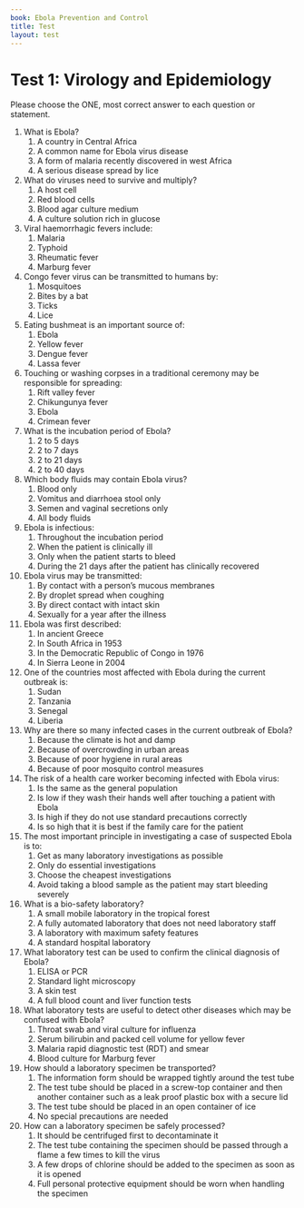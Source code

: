 ```yaml
---
book: Ebola Prevention and Control
title: Test
layout: test
---
```


# Test 1: Virology and Epidemiology

Please choose the ONE, most correct answer to each question or statement.

1.	What is Ebola?
	1.	A country in Central Africa
	1.	A common name for Ebola virus disease
	1.	A form of malaria recently discovered in west Africa
	1.	A serious disease spread by lice
2.	What do viruses need to survive and multiply?
	1.	A host cell
	1.	Red blood cells
	1.	Blood agar culture medium
	1.	A culture solution rich in glucose
3.	Viral haemorrhagic fevers include:
	1.	Malaria
	1.	Typhoid
	1.	Rheumatic fever
	1.	Marburg fever
4.	Congo fever virus can be transmitted to humans by:
	1.	Mosquitoes
	1.	Bites by a bat
	1.	Ticks
	1.	Lice
5.	Eating bushmeat is an important source of:
	1.	Ebola
	1.	Yellow fever
	1.	Dengue fever
	1.	Lassa fever
6.	Touching or washing corpses in a traditional ceremony may be responsible for spreading:
	1.	Rift valley fever
	1.	Chikungunya fever
	1.	Ebola
	1.	Crimean fever
7.	What is the incubation period of Ebola?
	1.	2 to 5 days
	1.	2 to 7 days
	1.	2 to 21 days
	1.	2 to 40 days
8.	Which body fluids may contain Ebola virus?
	1.	Blood only
	1.	Vomitus and diarrhoea stool only
	1.	Semen and vaginal secretions only
	1.	All body fluids
9.	Ebola is infectious:
	1.	Throughout the incubation period
	1.	When the patient is clinically ill
	1.	Only when the patient starts to bleed
	1.	During the 21 days after the patient has clinically recovered
10.	Ebola virus may be transmitted:
	1.	By contact with a person’s mucous membranes
	1.	By droplet spread when coughing
	1.	By direct contact with intact skin
	1.	Sexually for a year after the illness
11.	Ebola was first described:
	1.	In ancient Greece
	1.	In South Africa in 1953
	1.	In the Democratic Republic of Congo in 1976
	1.	In Sierra Leone in 2004
12.	One of the countries most affected with Ebola during the current outbreak is:
	1.	Sudan
	1.	Tanzania
	1.	Senegal
	1.	Liberia
13.	Why are there so many infected cases in the current outbreak of Ebola?
	1.	Because the climate is hot and damp
	1.	Because of overcrowding in urban areas
	1.	Because of poor hygiene in rural areas
	1.	Because of poor mosquito control measures
14.	The risk of a health care worker becoming infected with Ebola virus:
	1.	Is the same as the general population
	1.	Is low if they wash their hands well after touching a patient with Ebola
	1.	Is high if they do not use standard precautions correctly
	1.	Is so high that it is best if the family care for the patient
15.	The most important principle in investigating a case of suspected Ebola is to:
	1.	Get as many laboratory investigations as possible
	1.	Only do essential investigations
	1.	Choose the cheapest investigations
	1.	Avoid taking a blood sample as the patient may start bleeding severely
16.	What is a bio-safety laboratory?
	1.	A small mobile laboratory in the tropical forest
	1.	A fully automated laboratory that does not need laboratory staff
	1.	A laboratory with maximum safety features
	1.	A standard hospital laboratory
17.	What laboratory test can be used to confirm the clinical diagnosis of Ebola?
	1.	ELISA or PCR
	1.	Standard light microscopy
	1.	A skin test
	1.	A full blood count and liver function tests
18.	What laboratory tests are useful to detect other diseases which may be confused with Ebola?
	1.	Throat swab and viral culture for influenza
	1.	Serum bilirubin and packed cell volume for yellow fever
	1.	Malaria rapid diagnostic test (RDT) and smear
	1.	Blood culture for Marburg fever
19.	How should a laboratory specimen be transported?
	1.	The information form should be wrapped tightly around the test tube
	1.	The test tube should be placed in a screw-top container and then another container such as a leak proof plastic box with a secure lid
	1.	The test tube should be placed in an open container of ice
	1.	No special precautions are needed
20.	How can a laboratory specimen be safely processed?
	1.	It should be centrifuged first to decontaminate it
	1.	The test tube containing the specimen should be passed through a flame a few times to kill the virus
	1.	A few drops of chlorine should be added to the specimen as soon as it is opened
	1.	Full personal protective equipment should be worn when handling the specimen
